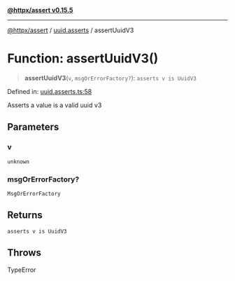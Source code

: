 [**@httpx/assert v0.15.5**](../../README.md)

***

[@httpx/assert](../../README.md) / [uuid.asserts](../README.md) / assertUuidV3

# Function: assertUuidV3()

> **assertUuidV3**(`v`, `msgOrErrorFactory?`): `asserts v is UuidV3`

Defined in: [uuid.asserts.ts:58](https://github.com/belgattitude/httpx/blob/7903e9ebf18607df55b9a2972c85cfc54f82587a/packages/assert/src/uuid.asserts.ts#L58)

Asserts a value is a valid uuid v3

## Parameters

### v

`unknown`

### msgOrErrorFactory?

`MsgOrErrorFactory`

## Returns

`asserts v is UuidV3`

## Throws

TypeError

